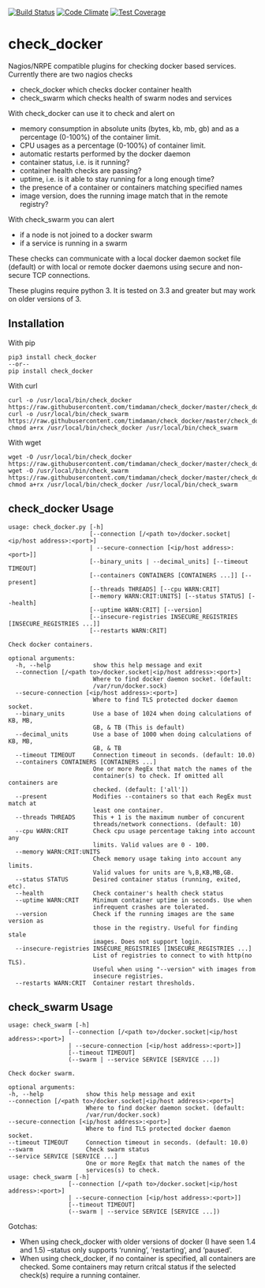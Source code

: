 [![Build Status](https://travis-ci.org/timdaman/check_docker.svg?branch=master)](https://travis-ci.org/timdaman/check_docker)
[![Code Climate](https://codeclimate.com/github/timdaman/check_docker/badges/gpa.svg)](https://codeclimate.com/github/timdaman/check_docker)
[![Test Coverage](https://codeclimate.com/github/timdaman/check_docker/badges/coverage.svg)](https://codeclimate.com/github/timdaman/check_docker/coverage)
# check_docker

Nagios/NRPE compatible plugins for checking docker based services. Currently there are two nagios checks

- check_docker which checks docker container health
- check_swarm which checks health of swarm nodes and services

With check_docker can use it to check and alert on

- memory consumption in absolute units (bytes, kb, mb, gb) and as a percentage (0-100%) of the container limit.
- CPU usages as a percentage (0-100%) of container limit.
- automatic restarts performed by the docker daemon
- container status, i.e. is it running?
- container health checks are passing?
- uptime, i.e. is it able to stay running for a long enough time?
- the presence of a container or containers matching specified names
- image version, does the running image match that in the remote registry?

With check_swarm you can alert

- if a node is not joined to a docker swarm
- if a service is running in a swarm

These checks can communicate with a local docker daemon socket file (default) or with local
or remote docker daemons using secure and non-secure TCP connections.

These plugins require python 3. It is tested on 3.3 and greater but may work on older
versions of 3.

## Installation

With pip

    pip3 install check_docker
    --or--
    pip install check_docker

With curl

    curl -o /usr/local/bin/check_docker https://raw.githubusercontent.com/timdaman/check_docker/master/check_docker/check_docker.py
    curl -o /usr/local/bin/check_swarm https://raw.githubusercontent.com/timdaman/check_docker/master/check_docker/check_swarm.py
    chmod a+rx /usr/local/bin/check_docker /usr/local/bin/check_swarm

With wget

    wget -O /usr/local/bin/check_docker https://raw.githubusercontent.com/timdaman/check_docker/master/check_docker/check_docker.py
    wget -O /usr/local/bin/check_swarm https://raw.githubusercontent.com/timdaman/check_docker/master/check_docker/check_swarm.py
    chmod a+rx /usr/local/bin/check_docker /usr/local/bin/check_swarm


## check_docker Usage

    usage: check_docker.py [-h]
                           [--connection [/<path to>/docker.socket|<ip/host address>:<port>]
                           | --secure-connection [<ip/host address>:<port>]]
                           [--binary_units | --decimal_units] [--timeout TIMEOUT]
                           [--containers CONTAINERS [CONTAINERS ...]] [--present]
                           [--threads THREADS] [--cpu WARN:CRIT]
                           [--memory WARN:CRIT:UNITS] [--status STATUS] [--health]
                           [--uptime WARN:CRIT] [--version]
                           [--insecure-registries INSECURE_REGISTRIES [INSECURE_REGISTRIES ...]]
                           [--restarts WARN:CRIT]

    Check docker containers.

    optional arguments:
      -h, --help            show this help message and exit
      --connection [/<path to>/docker.socket|<ip/host address>:<port>]
                            Where to find docker daemon socket. (default:
                            /var/run/docker.sock)
      --secure-connection [<ip/host address>:<port>]
                            Where to find TLS protected docker daemon socket.
      --binary_units        Use a base of 1024 when doing calculations of KB, MB,
                            GB, & TB (This is default)
      --decimal_units       Use a base of 1000 when doing calculations of KB, MB,
                            GB, & TB
      --timeout TIMEOUT     Connection timeout in seconds. (default: 10.0)
      --containers CONTAINERS [CONTAINERS ...]
                            One or more RegEx that match the names of the
                            container(s) to check. If omitted all containers are
                            checked. (default: ['all'])
      --present             Modifies --containers so that each RegEx must match at
                            least one container.
      --threads THREADS     This + 1 is the maximum number of concurent
                            threads/network connections. (default: 10)
      --cpu WARN:CRIT       Check cpu usage percentage taking into account any
                            limits. Valid values are 0 - 100.
      --memory WARN:CRIT:UNITS
                            Check memory usage taking into account any limits.
                            Valid values for units are %,B,KB,MB,GB.
      --status STATUS       Desired container status (running, exited, etc).
      --health              Check container's health check status
      --uptime WARN:CRIT    Minimum container uptime in seconds. Use when
                            infrequent crashes are tolerated.
      --version             Check if the running images are the same version as
                            those in the registry. Useful for finding stale
                            images. Does not support login.
      --insecure-registries INSECURE_REGISTRIES [INSECURE_REGISTRIES ...]
                            List of registries to connect to with http(no TLS).
                            Useful when using "--version" with images from
                            insecure registries.
      --restarts WARN:CRIT  Container restart thresholds.

## check_swarm Usage

    usage: check_swarm [-h]
                     [--connection [/<path to>/docker.socket|<ip/host address>:<port>]
                     | --secure-connection [<ip/host address>:<port>]]
                     [--timeout TIMEOUT]
                     (--swarm | --service SERVICE [SERVICE ...])
    
    Check docker swarm.
    
    optional arguments:
    -h, --help            show this help message and exit
    --connection [/<path to>/docker.socket|<ip/host address>:<port>]
                          Where to find docker daemon socket. (default:
                          /var/run/docker.sock)
    --secure-connection [<ip/host address>:<port>]
                          Where to find TLS protected docker daemon socket.
    --timeout TIMEOUT     Connection timeout in seconds. (default: 10.0)
    --swarm               Check swarm status
    --service SERVICE [SERVICE ...]
                          One or more RegEx that match the names of the
                          services(s) to check.
    usage: check_swarm [-h]
                     [--connection [/<path to>/docker.socket|<ip/host address>:<port>]
                     | --secure-connection [<ip/host address>:<port>]]
                     [--timeout TIMEOUT]
                     (--swarm | --service SERVICE [SERVICE ...])

Gotchas:

* When using check_docker with older versions of docker (I have seen 1.4 and 1.5) –status only supports ‘running’, ‘restarting’, and ‘paused’.
* When using check_docker, if no container is specified, all containers are checked. Some containers may return critcal status if the selected check(s) require a running container.
